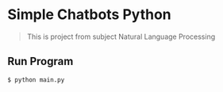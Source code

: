 # Simple Chatbots Python

> This is project from subject Natural Language Processing

## Run Program

```sh
$ python main.py
```
